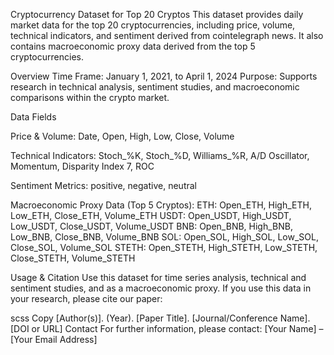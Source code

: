 Cryptocurrency Dataset for Top 20 Cryptos
This dataset provides daily market data for the top 20 cryptocurrencies, including price, volume, technical indicators, and sentiment derived from cointelegraph news. It also contains macroeconomic proxy data derived from the top 5 cryptocurrencies.

Overview
Time Frame: January 1, 2021, to April 1, 2024
Purpose: Supports research in technical analysis, sentiment studies, and macroeconomic comparisons within the crypto market.

Data Fields

Price & Volume:
Date, Open, High, Low, Close, Volume

Technical Indicators:
Stoch_%K, Stoch_%D, Williams_%R, A/D Oscillator, Momentum, Disparity Index 7, ROC

Sentiment Metrics:
positive, negative, neutral

Macroeconomic Proxy Data (Top 5 Cryptos):
ETH: Open_ETH, High_ETH, Low_ETH, Close_ETH, Volume_ETH
USDT: Open_USDT, High_USDT, Low_USDT, Close_USDT, Volume_USDT
BNB: Open_BNB, High_BNB, Low_BNB, Close_BNB, Volume_BNB
SOL: Open_SOL, High_SOL, Low_SOL, Close_SOL, Volume_SOL
STETH: Open_STETH, High_STETH, Low_STETH, Close_STETH, Volume_STETH


Usage & Citation
Use this dataset for time series analysis, technical and sentiment studies, and as a macroeconomic proxy.
If you use this data in your research, please cite our paper:

scss
Copy
[Author(s)]. (Year). [Paper Title]. [Journal/Conference Name]. [DOI or URL]
Contact
For further information, please contact:
[Your Name] – [Your Email Address]
